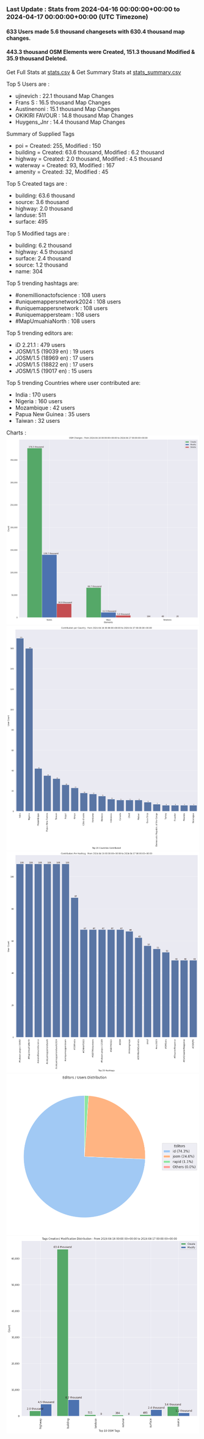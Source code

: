 ### Last Update : Stats from 2024-04-16 00:00:00+00:00 to 2024-04-17 00:00:00+00:00 (UTC Timezone)

#### 633 Users made 5.6 thousand changesets with 630.4 thousand map changes.
#### 443.3 thousand OSM Elements were Created, 151.3 thousand Modified & 35.9 thousand Deleted.
Get Full Stats at [stats.csv](/stats/hotosm/Daily/stats.csv)
 & Get Summary Stats at [stats_summary.csv](/stats/hotosm/Daily/stats_summary.csv)

Top 5 Users are : 
- ujinevich : 22.1 thousand Map Changes
- Frans S : 16.5 thousand Map Changes
- Austinenoni : 15.1 thousand Map Changes
- OKIKIRI FAVOUR : 14.8 thousand Map Changes
- Huygens_Jnr : 14.4 thousand Map Changes

Summary of Supplied Tags
- poi = Created: 255, Modified : 150
- building = Created: 63.6 thousand, Modified : 6.2 thousand
- highway = Created: 2.0 thousand, Modified : 4.5 thousand
- waterway = Created: 93, Modified : 167
- amenity = Created: 32, Modified : 45


Top 5 Created tags are :
- building: 63.6 thousand
- source: 3.6 thousand
- highway: 2.0 thousand
- landuse: 511
- surface: 495


Top 5 Modified tags are :
- building: 6.2 thousand
- highway: 4.5 thousand
- surface: 2.4 thousand
- source: 1.2 thousand
- name: 304


Top 5 trending hashtags are:
- #onemillionactofscience : 108 users
- #uniquemappersnetwork2024 : 108 users
- #uniquemappersnetwork : 108 users
- #uniquemappersteam : 108 users
- #MapUmuahiaNorth : 108 users


Top 5 trending editors are:
- iD 2.21.1 : 479 users
- JOSM/1.5 (19039 en) : 19 users
- JOSM/1.5 (18969 en) : 17 users
- JOSM/1.5 (18822 en) : 17 users
- JOSM/1.5 (19017 en) : 15 users


Top 5 trending Countries where user contributed are:
- India : 170 users
- Nigeria : 160 users
- Mozambique : 42 users
- Papua New Guinea : 35 users
- Taiwan : 32 users


 Charts : 
![Alt text](./stats_osm_changes.png) 
![Alt text](./stats_users_per_country.png) 
![Alt text](./stats_users_per_hashtag.png) 
![Alt text](./stats_editors_pie_chart.png) 
![Alt text](./stats_tags.png) 
